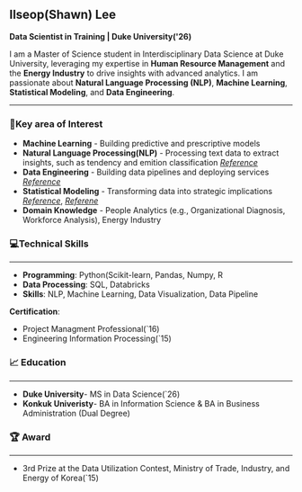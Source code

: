 ## Ilseop(Shawn) Lee 
**Data Scientist in Training | Duke University('26)**

  I am a Master of Science student in Interdisciplinary Data Science at Duke University, leveraging my expertise in **Human Resource Management** and the **Energy Industry** to drive insights with advanced analytics. I am passionate about **Natural Language Processing (NLP)**, **Machine Learning**, **Statistical Modeling**, and **Data Engineering**.

--------------

### 📎Key area of Interest 
- **Machine Learning** - Building predictive and prescriptive models
- **Natural Language Processing(NLP)** - Processing text data to extract insights, such as tendency and emition classification *[Reference](https://github.com/ISL-0111/IDS703_NLP_Project_Political_Tendency_Analysis/blob/main/README.md)*
- **Data Engineering** - Building data pipelines and deploying services *[Reference](https://github.com/ISL-0111/IDS706_DataEngineering_Final_Project)*
- **Statistical Modeling** - Transforming data into strategic implications *[Reference](https://github.com/cathylyirang/IDS702_Project_Group_5)*, *[Referene](https://github.com/ISL-0111/IDS720_Opiod_Regulation_Policy_Analysis)*
- **Domain Knowledge** - People Analytics (e.g., Organizational Diagnosis, Workforce Analysis), Energy Industry


### 💻Technical Skills
***
- **Programming**: Python(Scikit-learn, Pandas, Numpy, R
- **Data Processing**: SQL, Databricks
- **Skills**: NLP, Machine Learning, Data Visualization, Data Pipeline


**Certification**:
- Project Managment Professional(`16)
- Engineering Information Processing(`15)

### 📈 Education 
***
- **Duke University**- MS in Data Science(`26)
- **Konkuk Univeristy**- BA in Information Science & BA in Business Administration (Dual Degree)

### 🏆 Award
***
- 3rd Prize at the Data Utilization Contest, Ministry of Trade, Industry, and Energy of Korea(`15)


<!--
**ISL-0111/ISL-0111** is a ✨ _special_ ✨ repository because its `README.md` (this file) appears on your GitHub profile.

Here are some ideas to get you started:

- 🔭 I’m currently working on ...
- 🌱 I’m currently learning ...
- 👯 I’m looking to collaborate on ...
- 🤔 I’m looking for help with ...
- 💬 Ask me about ...
- 📫 How to reach me: ...
- 😄 Pronouns: ...
- ⚡ Fun fact: ...
-->
